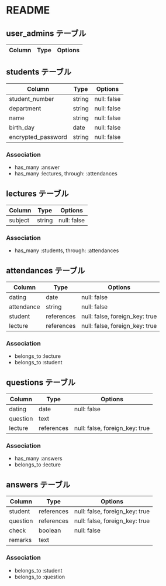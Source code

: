 # README

## user_admins テーブル

| Column             | Type   | Options     |
| ------------------ | ------ | ----------- |



## students テーブル

| Column             | Type   | Options                        |
| ------------------ | ------ | -------------------------------|
| student_number     | string | null: false                    |
| department         | string | null: false                    |
| name               | string | null: false                    |
| birth_day          | date   | null: false                    |
| encrypted_password | string | null: false                    |


### Association

- has_many :answer
- has_many :lectures, through: :attendances



## lectures テーブル

| Column         | Type    | Options                        |
| -------------- | ------- | ------------------------------ |
| subject        | string  | null: false                    |

### Association

- has_many :students, through: :attendances


## attendances テーブル

| Column          | Type       | Options                        |
| --------------- | ---------- | ------------------------------ |
| dating          | date       | null: false                    |
| attendance      | string     | null: false                    |
| student         | references | null: false, foreign_key: true |
| lecture         | references | null: false, foreign_key: true |


### Association

- belongs_to :lecture
- belongs_to :student



## questions テーブル

| Column         | Type       | Options                        |
| -------------- | ---------- | ------------------------------ |
| dating         | date       | null: false                    |
| question       | text       |                                |
| lecture        | references | null: false, foreign_key: true |

### Association

- has_many :answers
- belongs_to :lecture


## answers テーブル

| Column         | Type       | Options                        |
| -------------- | ---------- | ------------------------------ |
| student        | references | null: false, foreign_key: true |
| question       | references | null: false, foreign_key: true |
| check          | boolean    | null: false                    |
| remarks        | text       |                                |

### Association
- belongs_to :student
- belongs_to :question